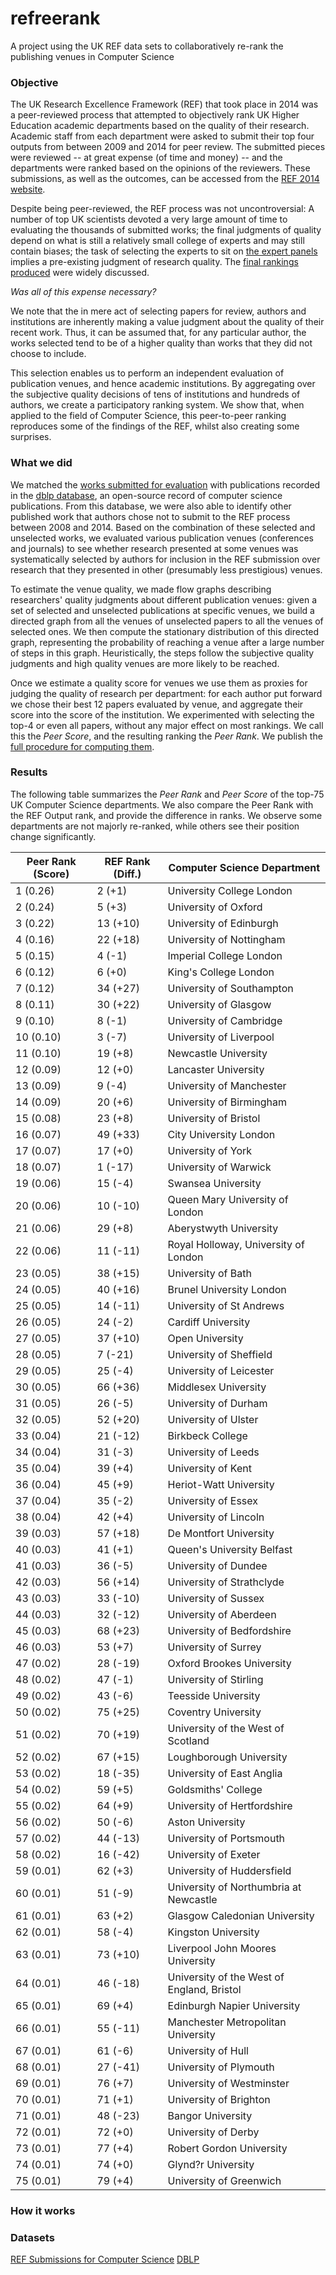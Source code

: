 # refreerank
A project using the UK REF data sets to collaboratively re-rank the publishing venues in Computer Science

### Objective
The UK Research Excellence Framework (REF) that took place in 2014 was a peer-reviewed process that attempted to objectively rank UK Higher Education academic departments based on the quality of their research. Academic staff from each department were asked to submit their top four outputs from between 2009 and 2014 for peer review. The submitted pieces were reviewed -- at great expense (of time and money) -- and the departments were ranked based on the opinions of the reviewers. These submissions, as well as the outcomes, can be accessed from the [REF 2014 website](http://results.ref.ac.uk/DownloadSubmissions).

Despite being peer-reviewed, the REF process was not uncontroversial: A number of top UK scientists devoted a very large amount of time to evaluating the thousands of submitted works; the final judgments of quality depend on what is still a relatively small college of experts and may still contain biases; the task of selecting the experts to sit on [the expert panels](http://www.ref.ac.uk/panels/panelmembership/) implies a pre-existing judgment of research quality. The [final rankings produced](https://www.timeshighereducation.co.uk/sites/default/files/Attachments/2014/12/17/g/o/l/sub-14-01.pdf) were widely discussed.

*Was all of this expense necessary?*

We note that the in mere act of selecting papers for review, authors and institutions are inherently making a value judgment about the quality of their recent work. Thus, it can be assumed that, for any particular author, the works selected tend to be of a higher quality than works that they did not choose to include.

This selection enables us to perform an independent evaluation of publication venues, and hence academic institutions. By aggregating over the subjective quality decisions of tens of institutions and hundreds of authors, we create a participatory ranking system. We show that, when applied to the field of Computer Science, this peer-to-peer ranking reproduces some of the findings of the REF, whilst also creating some surprises.

### What we did
We matched the [works submitted for evaluation](http://results.ref.ac.uk/DownloadSubmissions/ByUoa/11) with publications recorded in the [dblp database](http://dblp.uni-trier.de/), an open-source record of computer science publications. From this database, we were also able to identify other published work that authors chose not to submit to the REF process between 2008 and 2014. Based on the combination of these selected and unselected works, we evaluated various publication venues (conferences and journals) to see whether research presented at some venues was systematically selected by authors for inclusion in the REF submission over research that they presented in other (presumably less prestigious) venues.

To estimate the venue quality, we made flow graphs describing researchers' quality judgments about different publication venues: given a set of selected and unselected publications at specific venues, we build a directed graph from all the venues of unselected papers to all the venues of selected ones. We then compute the stationary distribution of this directed graph, representing the probability of reaching a venue after a large number of steps in this graph. Heuristically, the steps follow the subjective quality judgments and high quality venues are more likely to be reached.

Once we estimate a quality score for venues we use them as proxies for judging the quality of research per department: for each author put forward we chose their best 12 papers evaluated by venue, and aggregate their score into the score of the institution. We experimented with selecting the top-4 or even all papers, without any major effect on most rankings. We call this the _Peer Score_, and the resulting ranking the _Peer Rank_. We publish the [full procedure for computing them](https://github.com/gdanezis/refreerank/blob/master/extractUKdblp.py).

### Results

The following table summarizes the _Peer Rank_ and _Peer Score_ of the top-75 UK Computer Science departments. We also compare the Peer Rank with the REF Output rank, and provide the difference in ranks. We observe some departments are not majorly re-ranked, while others see their position change significantly.

Peer Rank (Score)   | REF Rank (Diff.)   | Computer Science Department
-------- | ---------- | ----------------------------------------------
1 (0.26) | 2 (+1) | University College London
2 (0.24) | 5 (+3) | University of Oxford
3 (0.22) | 13 (+10) | University of Edinburgh
4 (0.16) | 22 (+18) | University of Nottingham
5 (0.15) | 4 (-1) | Imperial College London
6 (0.12) | 6 (+0) | King's College London
7 (0.12) | 34 (+27) | University of Southampton
8 (0.11) | 30 (+22) | University of Glasgow
9 (0.10) | 8 (-1) | University of Cambridge
10 (0.10) | 3 (-7) | University of Liverpool
11 (0.10) | 19 (+8) | Newcastle University
12 (0.09) | 12 (+0) | Lancaster University
13 (0.09) | 9 (-4) | University of Manchester
14 (0.09) | 20 (+6) | University of Birmingham
15 (0.08) | 23 (+8) | University of Bristol
16 (0.07) | 49 (+33) | City University London
17 (0.07) | 17 (+0) | University of York
18 (0.07) | 1 (-17) | University of Warwick
19 (0.06) | 15 (-4) | Swansea University
20 (0.06) | 10 (-10) | Queen Mary University of London
21 (0.06) | 29 (+8) | Aberystwyth University
22 (0.06) | 11 (-11) | Royal Holloway, University of London
23 (0.05) | 38 (+15) | University of Bath
24 (0.05) | 40 (+16) | Brunel University London
25 (0.05) | 14 (-11) | University of St Andrews
26 (0.05) | 24 (-2) | Cardiff University
27 (0.05) | 37 (+10) | Open University
28 (0.05) | 7 (-21) | University of Sheffield
29 (0.05) | 25 (-4) | University of Leicester
30 (0.05) | 66 (+36) | Middlesex University
31 (0.05) | 26 (-5) | University of Durham
32 (0.05) | 52 (+20) | University of Ulster
33 (0.04) | 21 (-12) | Birkbeck College
34 (0.04) | 31 (-3) | University of Leeds
35 (0.04) | 39 (+4) | University of Kent
36 (0.04) | 45 (+9) | Heriot-Watt University
37 (0.04) | 35 (-2) | University of Essex
38 (0.04) | 42 (+4) | University of Lincoln
39 (0.03) | 57 (+18) | De Montfort University
40 (0.03) | 41 (+1) | Queen's University Belfast
41 (0.03) | 36 (-5) | University of Dundee
42 (0.03) | 56 (+14) | University of Strathclyde
43 (0.03) | 33 (-10) | University of Sussex
44 (0.03) | 32 (-12) | University of Aberdeen
45 (0.03) | 68 (+23) | University of Bedfordshire
46 (0.03) | 53 (+7) | University of Surrey
47 (0.02) | 28 (-19) | Oxford Brookes University
48 (0.02) | 47 (-1) | University of Stirling
49 (0.02) | 43 (-6) | Teesside University
50 (0.02) | 75 (+25) | Coventry University
51 (0.02) | 70 (+19) | University of the West of Scotland
52 (0.02) | 67 (+15) | Loughborough University
53 (0.02) | 18 (-35) | University of East Anglia
54 (0.02) | 59 (+5) | Goldsmiths' College
55 (0.02) | 64 (+9) | University of Hertfordshire
56 (0.02) | 50 (-6) | Aston University
57 (0.02) | 44 (-13) | University of Portsmouth
58 (0.02) | 16 (-42) | University of Exeter
59 (0.01) | 62 (+3) | University of Huddersfield
60 (0.01) | 51 (-9) | University of Northumbria at Newcastle
61 (0.01) | 63 (+2) | Glasgow Caledonian University
62 (0.01) | 58 (-4) | Kingston University
63 (0.01) | 73 (+10) | Liverpool John Moores University
64 (0.01) | 46 (-18) | University of the West of England, Bristol
65 (0.01) | 69 (+4) | Edinburgh Napier University
66 (0.01) | 55 (-11) | Manchester Metropolitan University
67 (0.01) | 61 (-6) | University of Hull
68 (0.01) | 27 (-41) | University of Plymouth
69 (0.01) | 76 (+7) | University of Westminster
70 (0.01) | 71 (+1) | University of Brighton
71 (0.01) | 48 (-23) | Bangor University
72 (0.01) | 72 (+0) | University of Derby
73 (0.01) | 77 (+4) | Robert Gordon University
74 (0.01) | 74 (+0) | Glynd?r University
75 (0.01) | 79 (+4) | University of Greenwich


### How it works

### Datasets
[REF Submissions for Computer Science](http://results.ref.ac.uk/DownloadSubmissions/ByUoa/11)
[DBLP](http://dblp.uni-trier.de/faq/How+can+I+download+the+whole+dblp+dataset)
